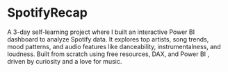 # SpotifyRecap
A 3-day self-learning project where I built an interactive Power BI dashboard to analyze Spotify data. It explores top artists, song trends, mood patterns, and audio features like danceability, instrumentalness, and loudness. Built from scratch using free resources, DAX, and Power BI , driven by curiosity and a love for music.
